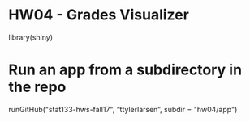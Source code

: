 # HW04 - Grades Visualizer

library(shiny)# Run an app from a subdirectory in the reporunGitHub("stat133-hws-fall17", “ttylerlarsen”, subdir = "hw04/app")